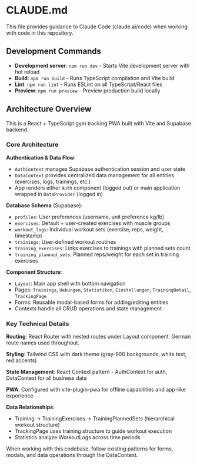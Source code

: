 # CLAUDE.md

This file provides guidance to Claude Code (claude.ai/code) when working with code in this repository.

## Development Commands

- **Development server**: `npm run dev` - Starts Vite development server with hot reload
- **Build**: `npm run build` - Runs TypeScript compilation and Vite build
- **Lint**: `npm run lint` - Runs ESLint on all TypeScript/React files
- **Preview**: `npm run preview` - Preview production build locally

## Architecture Overview

This is a React + TypeScript gym tracking PWA built with Vite and Supabase backend.

### Core Architecture

**Authentication & Data Flow**:
- `AuthContext` manages Supabase authentication session and user state
- `DataContext` provides centralized data management for all entities (exercises, logs, trainings, etc.)
- App renders either `Auth` component (logged out) or main application wrapped in `DataProvider` (logged in)

**Database Schema** (Supabase):
- `profiles`: User preferences (username, unit preference kg/lb)  
- `exercises`: Default + user-created exercises with muscle groups
- `workout_logs`: Individual workout sets (exercise, reps, weight, timestamp)
- `trainings`: User-defined workout routines
- `training_exercises`: Links exercises to trainings with planned sets count
- `training_planned_sets`: Planned reps/weight for each set in training exercises

**Component Structure**:
- `Layout`: Main app shell with bottom navigation
- Pages: `Trainings`, `Uebungen`, `Statistiken`, `Einstellungen`, `TrainingDetail`, `TrackingPage` 
- Forms: Reusable modal-based forms for adding/editing entities
- Contexts handle all CRUD operations and state management

### Key Technical Details

**Routing**: React Router with nested routes under Layout component. German route names used throughout.

**Styling**: Tailwind CSS with dark theme (gray-900 backgrounds, white text, red accents)

**State Management**: React Context pattern - AuthContext for auth, DataContext for all business data

**PWA**: Configured with vite-plugin-pwa for offline capabilities and app-like experience

**Data Relationships**: 
- Training → TrainingExercises → TrainingPlannedSets (hierarchical workout structure)
- TrackingPage uses training structure to guide workout execution
- Statistics analyze WorkoutLogs across time periods

When working with this codebase, follow existing patterns for forms, modals, and data operations through the DataContext.
